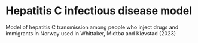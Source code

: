 # Hepatitis C infectious disease model
Model of hepatitis C transmission among people who inject drugs and immigrants in Norway used in Whittaker, Midtbø and Kløvstad (2023)
